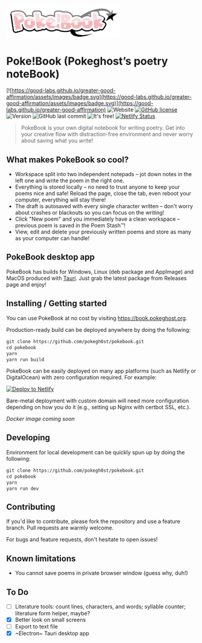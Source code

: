 <img src="/static/logo.png" width="300px" alt="PókeBook logo"/>

# Poke!Book (Pokeghost’s poetry noteBook)

[![https://good-labs.github.io/greater-good-affirmation/assets/images/badge.svg](https://good-labs.github.io/greater-good-affirmation/assets/images/badge.svg)](https://good-labs.github.io/greater-good-affirmation)
![Website](https://img.shields.io/website?url=https%3A%2F%2Fbook.pokeghost.org)
[![GitHub license](https://img.shields.io/github/license/pokegh0st/pokebook.svg)](https://github.com/pokegh0st/pokebook/blob/main/LICENSE)
![Version](https://img.shields.io/github/v/release/pokegh0st/pokebook)
![GitHub last commit](https://img.shields.io/github/last-commit/pokegh0st/pokebook)
![It's free!](https://img.shields.io/badge/price-%240-brightgreen)
[![Netlify Status](https://api.netlify.com/api/v1/badges/e7d89e1a-3c25-47e9-82e6-23acd668e75e/deploy-status)](https://app.netlify.com/sites/dancing-axolotl-36cfbd/deploys)

> PokeBook is your own digital notebook for writing poetry. Get into your creative flow with distraction-free environment and never worry about saving what you write!

## What makes PokeBook so cool?

- Workspace split into two independent notepads – jot down notes in the left one and write the poem in the right one.
- Everything is stored locally – no need to trust anyone to keep your poems nice and safe! Reload the page, close the tab, even reboot your computer, everything will stay there!
- The draft is autosaved with every single character written – don't worry about crashes or blackouts so you can focus on the writing!
- Click "New poem" and you immediately have a clean workspace – previous poem is saved in the Poem Stash™!
- View, edit and delete your previously written poems and store as many as your computer can handle!

## PokeBook desktop app

PokeBook has builds for Windows, Linux (deb package and AppImage) and MacOS produced with [Tauri](https://github.com/tauri-apps/tauri). Just grab the latest package from Releases page and enjoy!

## Installing / Getting started

You can use PokeBook at no cost by visiting https://book.pokeghost.org.

Production-ready build can be deployed anywhere by doing the following:

```
git clone https://github.com/pokegh0st/pokebook.git
cd pokebook
yarn
yarn run build
```

PokeBook can be easily deployed on many app platforms (such as Netlify or DigitalOcean) with zero configuration required. For example:

[![Deploy to Netlify](https://www.netlify.com/img/deploy/button.svg)](https://app.netlify.com/start/deploy?repository=https://github.com/pokegh0st/pokebook)

Bare-metal deployment with custom domain will need more configuration depending on how you do it (e.g., setting up Nginx with certbot SSL, etc.).

*Docker image coming soon*

## Developing

Environment for local development can be quickly spun up by doing the following:

```
git clone https://github.com/pokegh0st/pokebook.git
cd pokebook
yarn
yarn run dev
```

## Contributing

If you'd like to contribute, please fork the repository and use a feature branch. Pull requests are warmly welcome.

For bugs and feature requests, don't hesitate to open issues!

## Known limitations

- You cannot save poems in private browser window (guess why, duh!)

## To Do

- [ ] Literature tools: count lines, characters, and words; syllable counter; literature form helper, maybe?
- [x] Better look on small screens
- [ ] Export to text file
- [x] ~Electron~ Tauri desktop app
